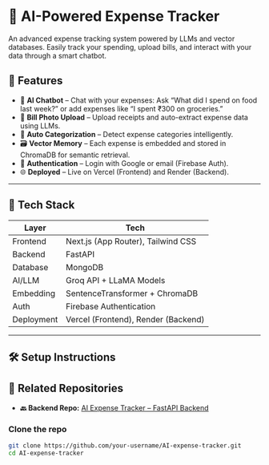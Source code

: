 # 💸 AI-Powered Expense Tracker

An advanced expense tracking system powered by LLMs and vector databases. Easily track your spending, upload bills, and interact with your data through a smart chatbot.

## 🚀 Features

- 💬 **AI Chatbot** – Chat with your expenses: Ask “What did I spend on food last week?” or add expenses like “I spent ₹300 on groceries.”
- 📸 **Bill Photo Upload** – Upload receipts and auto-extract expense data using LLMs.
- 🧠 **Auto Categorization** – Detect expense categories intelligently.
- 🗃️ **Vector Memory** – Each expense is embedded and stored in ChromaDB for semantic retrieval.
- 🔐 **Authentication** – Login with Google or email (Firebase Auth).
- 🌐 **Deployed** – Live on Vercel (Frontend) and Render (Backend).

---

## 🧱 Tech Stack

| Layer        | Tech                                 |
|--------------|--------------------------------------|
| Frontend     | Next.js (App Router), Tailwind CSS   |
| Backend      | FastAPI                              |
| Database     | MongoDB                              |
| AI/LLM       | Groq API + LLaMA Models              |
| Embedding    | SentenceTransformer + ChromaDB       |
| Auth         | Firebase Authentication              |
| Deployment   | Vercel (Frontend), Render (Backend)  |

---

## 🛠️ Setup Instructions
## 🔗 Related Repositories

- **🔙 Backend Repo:** [AI Expense Tracker – FastAPI Backend](https://github.com/your-username/ai-expense-backend)

### Clone the repo

```bash
git clone https://github.com/your-username/AI-expense-tracker.git
cd AI-expense-tracker
